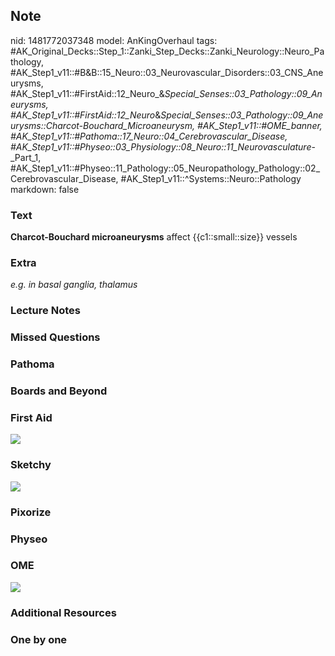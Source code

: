 ## Note
nid: 1481772037348
model: AnKingOverhaul
tags: #AK_Original_Decks::Step_1::Zanki_Step_Decks::Zanki_Neurology::Neuro_Pathology, #AK_Step1_v11::#B&B::15_Neuro::03_Neurovascular_Disorders::03_CNS_Aneurysms, #AK_Step1_v11::#FirstAid::12_Neuro_&_Special_Senses::03_Pathology::09_Aneurysms, #AK_Step1_v11::#FirstAid::12_Neuro_&_Special_Senses::03_Pathology::09_Aneurysms::Charcot-Bouchard_Microaneurysm, #AK_Step1_v11::#OME_banner, #AK_Step1_v11::#Pathoma::17_Neuro::04_Cerebrovascular_Disease, #AK_Step1_v11::#Physeo::03_Physiology::08_Neuro::11_Neurovasculature_-_Part_1, #AK_Step1_v11::#Physeo::11_Pathology::05_Neuropathology_Pathology::02_Cerebrovascular_Disease, #AK_Step1_v11::^Systems::Neuro::Pathology
markdown: false

### Text
<div>
  <b>Charcot-Bouchard microaneurysms</b> affect {{c1::small::size}}
  vessels
</div>

### Extra
<i>e.g. in basal ganglia, thalamus</i>

### Lecture Notes


### Missed Questions


### Pathoma


### Boards and Beyond


### First Aid
<img src="tmpT8jCxU.png">

### Sketchy
<img src="8.23.56%20AM.jpg">

### Pixorize


### Physeo


### OME
<div class="ome-widget">
  <a href="https://onlinemeded.org?ref=anki"><img src=
  "_OME_AnkiFlashcards_General_3.png"></a>
</div>

### Additional Resources


### One by one

